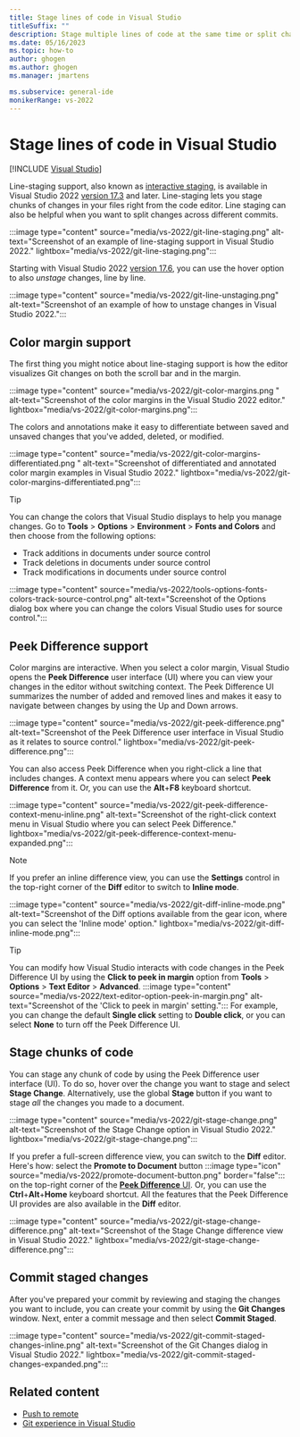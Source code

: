 ```yaml
---
title: Stage lines of code in Visual Studio
titleSuffix: ""
description: Stage multiple lines of code at the same time or split changes across different commits by using Git from directly within Visual Studio.
ms.date: 05/16/2023
ms.topic: how-to
author: ghogen
ms.author: ghogen
ms.manager: jmartens

ms.subservice: general-ide
monikerRange: vs-2022
---
```

# Stage lines of code in Visual Studio

 [!INCLUDE [Visual Studio](~/includes/applies-to-version/vs-windows-only.md)]

Line-staging support, also known as [interactive staging](https://git-scm.com/book/en/v2/Git-Tools-Interactive-Staging), is available in Visual Studio 2022 [version 17.3](/visualstudio/releases/2022/release-notes-v17.3) and later. Line-staging lets you stage chunks of changes in your files right from the code editor. Line staging can also be helpful when you want to split changes across different commits.

:::image type="content" source="media/vs-2022/git-line-staging.png" alt-text="Screenshot of an example of line-staging support in Visual Studio 2022." lightbox="media/vs-2022/git-line-staging.png":::

Starting with Visual Studio 2022 [version 17.6](/visualstudio/releases/2022/release-notes/), you can use the hover option to also *unstage* changes, line by line.  

:::image type="content" source="media/vs-2022/git-line-unstaging.png" alt-text="Screenshot of an example of how to unstage changes in Visual Studio 2022.":::

## Color margin support

The first thing you might notice about line-staging support is how the editor visualizes Git changes on both the scroll bar and in the margin.

:::image type="content" source="media/vs-2022/git-color-margins.png " alt-text="Screenshot of the color margins in the Visual Studio 2022 editor." lightbox="media/vs-2022/git-color-margins.png":::

The colors and annotations make it easy to differentiate between saved and unsaved changes that you've added, deleted, or modified.

:::image type="content" source="media/vs-2022/git-color-margins-differentiated.png " alt-text="Screenshot of differentiated and annotated color margin examples in Visual Studio 2022." lightbox="media/vs-2022/git-color-margins-differentiated.png":::

> [!TIP]
> You can change the colors that Visual Studio displays to help you manage changes. Go to **Tools** > **Options** > **Environment** > **Fonts and Colors** and then choose from the following options:
> - Track additions in documents under source control
> - Track deletions in documents under source control
> - Track modifications in documents under source control
>
> :::image type="content" source="media/vs-2022/tools-options-fonts-colors-track-source-control.png" alt-text="Screenshot of the Options dialog box where you can change the colors Visual Studio uses for source control.":::

## Peek Difference support

Color margins are interactive. When you select a color margin, Visual Studio opens the **Peek Difference** user interface (UI) where you can view your changes in the editor without switching context. The Peek Difference UI summarizes the number of added and removed lines and makes it easy to navigate between changes by using the Up and Down arrows.

:::image type="content" source="media/vs-2022/git-peek-difference.png" alt-text="Screenshot of the Peek Difference user interface in Visual Studio as it relates to source control." lightbox="media/vs-2022/git-peek-difference.png":::

You can also access Peek Difference when you right-click a line that includes changes. A context menu appears where you can select **Peek Difference** from it. Or, you can use the **Alt**+**F8** keyboard shortcut.

:::image type="content" source="media/vs-2022/git-peek-difference-context-menu-inline.png" alt-text="Screenshot of the right-click context menu in Visual Studio where you can select Peek Difference." lightbox="media/vs-2022/git-peek-difference-context-menu-expanded.png":::

> [!NOTE]
> If you prefer an inline difference view, you can use the **Settings** control in the top-right corner of the **Diff** editor to switch to **Inline mode**.
>
> :::image type="content" source="media/vs-2022/git-diff-inline-mode.png" alt-text="Screenshot of the Diff options available from the gear icon, where you can select the 'Inline mode' option." lightbox="media/vs-2022/git-diff-inline-mode.png":::

> [!TIP]
> You can modify how Visual Studio interacts with code changes in the Peek Difference UI by using the **Click to peek in margin** option from  **Tools** > **Options** > **Text Editor** > **Advanced**.
> :::image type="content" source="media/vs-2022/text-editor-option-peek-in-margin.png" alt-text="Screenshot of the 'Click to peek in margin' setting.":::
> For example, you can change the default **Single click** setting to **Double click**, or you can select **None** to turn off the Peek Difference UI.

## Stage chunks of code

You can stage any chunk of code by using the Peek Difference user interface (UI). To do so, hover over the change you want to stage and select **Stage Change**. Alternatively, use the global **Stage** button if you want to stage *all* the changes you made to a document.

:::image type="content" source="media/vs-2022/git-stage-change.png" alt-text="Screenshot of the Stage Change option in Visual Studio 2022." lightbox="media/vs-2022/git-stage-change.png":::

If you prefer a full-screen difference view, you can switch to the **Diff** editor. Here's how: select the **Promote to Document** button :::image type="icon" source="media/vs-2022/promote-document-button.png" border="false"::: on the top-right corner of the [**Peek Difference** UI](#peek-difference-support). Or, you can use the **Ctrl**+**Alt**+**Home** keyboard shortcut. All the features that the Peek Difference UI provides are also available in the **Diff** editor.

:::image type="content" source="media/vs-2022/git-stage-change-difference.png" alt-text="Screenshot of the Stage Change difference view in Visual Studio 2022." lightbox="media/vs-2022/git-stage-change-difference.png":::

## Commit staged changes

After you've prepared your commit by reviewing and staging the changes you want to include, you can create your commit by using the **Git Changes** window. Next, enter a commit message and then select **Commit Staged**.

:::image type="content" source="media/vs-2022/git-commit-staged-changes-inline.png" alt-text="Screenshot of the Git Changes dialog in Visual Studio 2022." lightbox="media/vs-2022/git-commit-staged-changes-expanded.png":::

## Related content

- [Push to remote](git-push-remote.md)
- [Git experience in Visual Studio](git-with-visual-studio.md)
